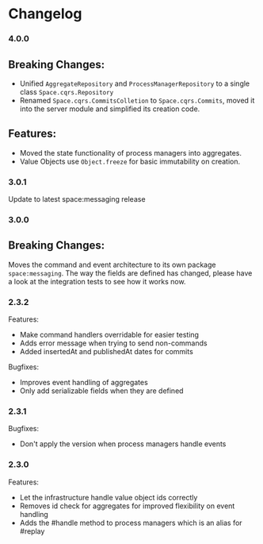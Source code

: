 Changelog
=========

### 4.0.0
Breaking Changes:
-----------------
  * Unified `AggregateRepository` and `ProcessManagerRepository` to a single
  class `Space.cqrs.Repository`
  * Renamed `Space.cqrs.CommitsColletion` to `Space.cqrs.Commits`, moved it
  into the server module and simplified its creation code.

Features:
---------
  * Moved the state functionality of process managers into aggregates.
  * Value Objects use `Object.freeze` for basic immutability on creation.

### 3.0.1
Update to latest space:messaging release

### 3.0.0

Breaking Changes:
-----------------
Moves the command and event architecture to its own package `space:messaging`.
The way the fields are defined has changed, please have a look at the integration
tests to see how it works now.

### 2.3.2
Features:
  * Make command handlers overridable for easier testing
  * Adds error message when trying to send non-commands
  * Added insertedAt and publishedAt dates for commits

Bugfixes:
  * Improves event handling of aggregates
  * Only add serializable fields when they are defined

### 2.3.1
Bugfixes:
  * Don't apply the version when process managers handle events

### 2.3.0
Features:
  * Let the infrastructure handle value object ids correctly
  * Removes id check for aggregates for improved flexibility on event handling
  * Adds the #handle method to process managers which is an alias for #replay
